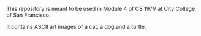 This repository is meant to be used in Module 4 of CS 197V at City College of San Francisco.

It contains ASCII art images of a cat, a dog,and a turtle.

